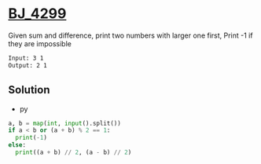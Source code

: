 # [BJ_4299](https://acmicpc.net/problem/4299)

Given sum and difference, print two numbers with larger one first, Print -1 if they are impossible

```txt
Input: 3 1
Output: 2 1
```

## Solution

* py

```py
a, b = map(int, input().split())
if a < b or (a + b) % 2 == 1:
  print(-1)
else:
  print((a + b) // 2, (a - b) // 2)
```
